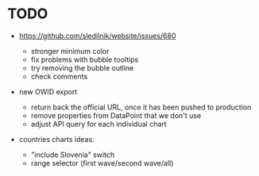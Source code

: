 # TODO

- https://github.com/sledilnik/website/issues/680
    - stronger minimum color
    - fix problems with bubble tooltips
    - try removing the bubble outline    
    - check comments
    

- new OWID export
    - return back the official URL, once it has been pushed to production
    - remove properties from DataPoint that we don't use
    - adjust API query for each individual chart

- countries charts ideas:
    - "include Slovenia" switch
    - range selector (first wave/second wave/all)